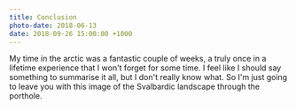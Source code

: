 ```yaml
---
title: Conclusion
photo-date: 2018-06-13
date: 2018-09-26 15:00:00 +1000
---
```

My time in the arctic was a fantastic couple of weeks, a truly once in a lifetime experience that I won't forget for some time. I feel like I should say something to summarise it all, but I don't really know what. So I'm just going to leave you with this image of the Svalbardic landscape through the porthole.

